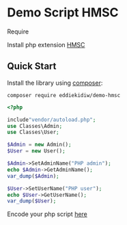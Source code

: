 Demo Script HMSC
==========

Require

Install php extension [HMSC](https://github.com/EddieKidiw/HMSC)

Quick Start
-----------

Install the library using [composer](https://getcomposer.org):

    composer require eddiekidiw/demo-hmsc


```php
<?php

include"vendor/autoload.php";
use Classes\Admin;
use Classes\User;

$Admin = new Admin();
$User = new User();

$Admin->SetAdminName("PHP admin");
echo $Admin->GetAdminName();
var_dump($Admin);

$User->SetUserName("PHP user");
echo $User->GetUserName();
var_dump($User);
```

Encode your php script [here](https://tool.eddiekidiw.com/hmsc.html)
